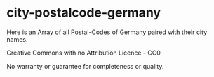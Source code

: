 # city-postalcode-germany

Here is an Array of all Postal-Codes of Germany paired with their city names.

Creative Commons with no Attribution Licence - CC0

No warranty or guarantee for completeness or quality.

